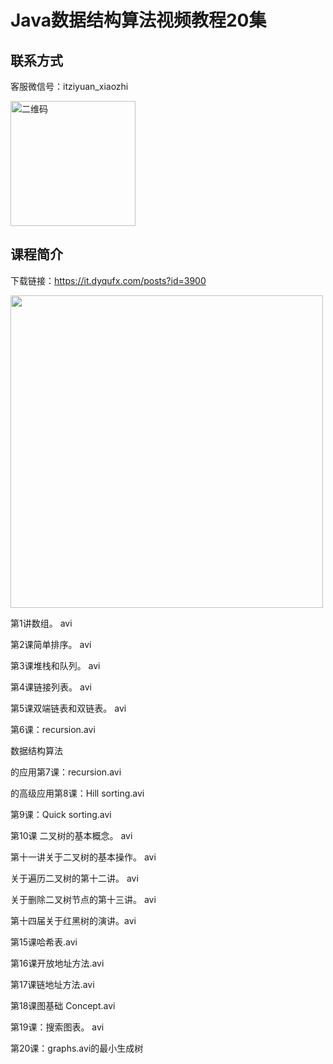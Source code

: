 # Java数据结构算法视频教程20集

## 联系方式

客服微信号：itziyuan_xiaozhi

<img src="https://ziyuanyun.oss-cn-guangzhou.aliyuncs.com/common/20240614073449/666b82192834a.jpg" width="200" height="200" alt="二维码">

## 课程简介

下载链接：https://it.dyqufx.com/posts?id=3900

<img src="https://ziyuanyun.oss-cn-guangzhou.aliyuncs.com/yun/20240515185411/66449453e1018.jpg" width="500" alt="">

  第1讲数组。 avi

 第2课简单排序。 avi

 第3课堆栈和队列。 avi

 第4课链接列表。 avi

 第5课双端链表和双链表。 avi

 第6课：recursion.avi

 数据结构算法



 的应用第7课：recursion.avi

 的高级应用第8课：Hill sorting.avi

 第9课：Quick sorting.avi

 第10课 二叉树的基本概念。 avi

 第十一讲关于二叉树的基本操作。 avi

 关于遍历二叉树的第十二讲。 avi

 关于删除二叉树节点的第十三讲。 avi

 第十四届关于红黑树的演讲。avi

 第15课哈希表.avi

 第16课开放地址方法.avi

 第17课链地址方法.avi

 第18课图基础 Concept.avi

 第19课：搜索图表。 avi

 第20课：graphs.avi的最小生成树

  